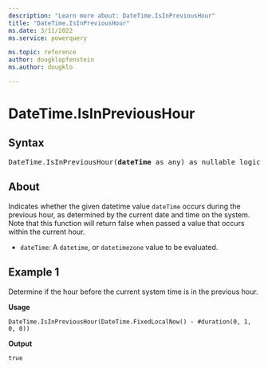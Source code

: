 ```yaml
---
description: "Learn more about: DateTime.IsInPreviousHour"
title: "DateTime.IsInPreviousHour"
ms.date: 3/11/2022
ms.service: powerquery

ms.topic: reference
author: dougklopfenstein
ms.author: dougklo

---
```

# DateTime.IsInPreviousHour

## Syntax

<pre>
DateTime.IsInPreviousHour(<b>dateTime</b> as any) as nullable logical
</pre>

## About

Indicates whether the given datetime value `dateTime` occurs during the previous hour, as determined by the current date and time on the system. Note that this function will return false when passed a value that occurs within the current hour.

* `dateTime`: A `datetime`, or `datetimezone` value to be evaluated.

## Example 1

Determine if the hour before the current system time is in the previous hour.

**Usage**

```powerquery-m
DateTime.IsInPreviousHour(DateTime.FixedLocalNow() - #duration(0, 1, 0, 0))
```

**Output**

`true`
